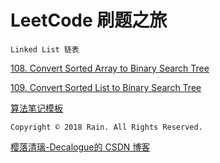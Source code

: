 # LeetCode 刷题之旅

`Linked List 链表`

[108. Convert Sorted Array to Binary Search Tree](https://github.com/Decalogue/AlgorithmMap/blob/master/leetcode/108.md)

[109. Convert Sorted List to Binary Search Tree](https://github.com/Decalogue/AlgorithmMap/blob/master/leetcode/109.md)

[算法笔记模板](https://github.com/Decalogue/AlgorithmMap/blob/master/leetcode/template.md)

`Copyright © 2018 Rain. All Rights Reserved.`

[樱落清璃-Decalogue的 CSDN 博客](https://www.decalogue.cn)
